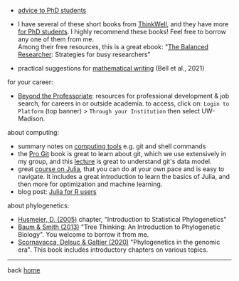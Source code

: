 - [advice to PhD students](https://www.ncbs.res.in/sites/default/files/users/sandhyab/PhDstudents.pdf)

- I have several of these short books from
  [ThinkWell](https://www.ithinkwell.com.au/bookshop), and they have more
  [for PhD students](https://www.ithinkwell.com.au/for-phd-students).
  I highly recommend these books! Feel free to borrow any one of them from me.  
  Among their free resources, this is a great ebook:
  "[The Balanced Researcher](https://www.ithinkwell.com.au/free-books/ebook-the-balanced-researcher):
  Strategies for busy researchers"

- practical suggestions for [mathematical writing](https://www.ams.org/journals/notices/202106/rnoti-p930.pdf)
  (Bell et al., 2021)

for your career:
- [Beyond the Professoriate](https://beyondprof.com/):
  resources for professional development & job search,
  for careers in or outside academia.
  to access, click on:
  `Login to Platform` (top banner) > `Through your Institution`
  then select UW-Madison.

about computing:
- summary notes on [computing tools](http://cecileane.github.io/computingtools/pages/topics.html)
  e.g. git and shell commands
- the [Pro Git](https://git-scm.com/book/) book is great to learn about git,
  which we use extensively in my group,
  and this [lecture](https://missing.csail.mit.edu/2020/version-control/)
  is great to understand git's data model.
- great [course on Julia](https://juliateachingctu.github.io/Julia-for-Optimization-and-Learning/stable/),
  that you can do at your own pace and is easy to navigate.
  It includes a great introduction to learn the basics of Julia,
  and then more for optimization and machine learning.
- blog post: [Julia for R users](https://vituri.github.io/blog/posts/julia-for-r-users/julia-for-r-users.html)


about phylogenetics:
- [Husmeier, D. (2005)](https://doi.org/10.1007/1-84628-119-9_4)
  chapter, "Introduction to Statistical Phylogenetics"
- [Baum & Smith (2013)](https://store.macmillanlearning.com/us/product/Tree-Thinking-An-Introduction-to-Phylogenetic-Biology/p/1936221160)
  "Tree Thinking: An Introduction to Phylogenetic Biology".
  You welcome to borrow it from me.
- [Scornavacca, Delsuc & Galtier (2020)](https://inria.hal.science/PGE/page/table-of-contents)
  "Phylogenetics in the genomic era".
  This book includes introductory chapters on various topics.

---
back [home](readme.md)
